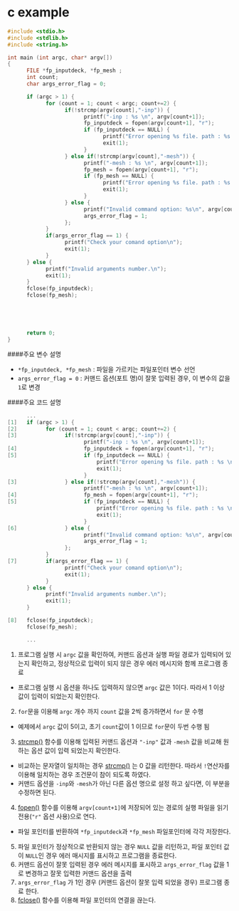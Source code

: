 # c example


```c
#include <stdio.h>
#include <stdlib.h>
#include <string.h>

int main (int argc, char* argv[])
{
      FILE *fp_inputdeck, *fp_mesh ;
      int count;
      char args_error_flag = 0;

      if (argc > 1) {
            for (count = 1; count < argc; count+=2) {
                  if(!strcmp(argv[count],"-inp")) {
                        printf("-inp : %s \n", argv[count+1]);
                        fp_inputdeck = fopen(argv[count+1], "r");
                        if (fp_inputdeck == NULL) {
                              printf("Error opening %s file. path : %s \n",argv[count], argv[count+1]);
                              exit(1);
                        }
                  } else if(!strcmp(argv[count],"-mesh")) {
                        printf("-mesh : %s \n", argv[count+1]);
                        fp_mesh = fopen(argv[count+1], "r");
                        if (fp_mesh == NULL) {
                              printf("Error opening %s file. path : %s \n",argv[count], argv[count+1]);
                              exit(1);
                        }
                  } else {
                        printf("Invalid command option: %s\n", argv[count] );
                        args_error_flag = 1;
                  };
            }
            if(args_error_flag == 1) {
                  printf("Check your comand option\n");
                  exit(1);
            }
      } else {
            printf("Invalid arguments number.\n");
            exit(1);
      }
      fclose(fp_inputdeck);
      fclose(fp_mesh);





      return 0;
}
```


####주요 변수 설명 
 - ```*fp_inputdeck, *fp_mesh``` : 파일을 가르키는 파일포인터 변수 선언
 - ```args_error_flag = 0``` : 커맨드 옵션(포트 명)이 잘못 입력된 경우, 이 변수의 값을 ```1```로 변경


####주요 코드 설명

```c
      ...
[1]   if (argc > 1) {
[2]         for (count = 1; count < argc; count+=2) {
[3]               if(!strcmp(argv[count],"-inp")) {
                        printf("-inp : %s \n", argv[count+1]);
[4]                     fp_inputdeck = fopen(argv[count+1], "r");
[5]                     if (fp_inputdeck == NULL) {
                            printf("Error opening %s file. path : %s \n",argv[count], argv[count+1]);
                            exit(1);
                        }
[3]               } else if(!strcmp(argv[count],"-mesh")) {
                        printf("-mesh : %s \n", argv[count+1]);
[4]                     fp_mesh = fopen(argv[count+1], "r");
[5]                     if (fp_inputdeck == NULL) {
                            printf("Error opening %s file. path : %s \n",argv[count], argv[count+1]);
                            exit(1);
                        }
[6]               } else {
                        printf("Invalid command option: %s\n", argv[count] );
                        args_error_flag = 1;
                  };
            }
[7]         if(args_error_flag == 1) {
                  printf("Check your comand option\n");
                  exit(1);
            }
      } else {
            printf("Invalid arguments number.\n");
            exit(1);
      }

[8]   fclose(fp_inputdeck);
      fclose(fp_mesh);

      ...
```
1. 프로그램 실행 시 ```argc``` 값을 확인하여, 커맨드 옵션과 실행 파일 경로가 입력되어 있는지 확인하고, 정상적으로 입력이 되지 않은 경우 에러 메시지와 함께 프로그램 종료
 - 프로그램 실행 시 옵션을 하나도 입력하지 않으면 ```argc``` 값은 1이다. 따라서 1 이상 값이 입력이 되었는지 확인한다.
2. ```for```문을 이용해 ```argc``` 개수 까지 ```count``` 값을 2씩 증가하면서 ```for``` 문 수행
 -  예제에서 ```argc``` 값이 5이고, 초기 ```count```값이 1 이므로 ```for```문이 두번 수행 됨
3. [strcmp()](http://www.cplusplus.com/reference/cstring/strcmp/) 함수를 이용해 입력된 커맨드 옵션과 ```"-inp"``` 값과 ```-mesh``` 값을 비교해 원하는 옵션 값이 입력 되었는지 확인한다.
 - 비교하는 문자열이 일치하는 경우 [strcmp()](http://www.cplusplus.com/reference/cstring/strcmp/) 는 0 값을 리턴한다. 따라서 ```!```연산자를 이용해 일치하는 경우 조건문이 참이 되도록 하였다.
 - 커맨드 옵션을 ```-inp```와 ```-mesh```가 아닌 다른 옵션 명으로 설정 하고 싶다면, 이 부분을 수정하면 된다.  
4. [fopen()](http://www.cplusplus.com/reference/cstdio/fopen/?kw=fopen) 함수를 이용해 ```argv[count+1]```에 저장되어 있는 경로의 실행 파일을 읽기 전용(```"r"``` 옵션 사용)으로 연다.
 - 파일 포인터를 반환하여 ```*fp_inputdeck```과 ```*fp_mesh``` 파일포인터에 각각 저장한다.
5. 파일 포인터가 정상적으로 반환되지 않는 경우 ```NULL``` 값을 리턴하고, 파일 포인터 값이 ```NULL```인 경우 에러 매시지를 표시하고 프로그램을 종료한다.
6. 커맨드 옵션이 잘못 입력된 경우 에러 메시지를 표시하고 ```args_error_flag``` 값을 1로 변경하고 잘못 입력한 커맨드 옵션을 출력
7. ```args_error_flag``` 가 1인 경우 (커맨드 옵션이 잘못 입력 되었을 경우) 프로그램 종료 한다.
8. [fclose()](http://www.cplusplus.com/reference/cstdio/fclose/?kw=fclose) 함수를 이용해 파일 포인터의 연결을 끊는다.

